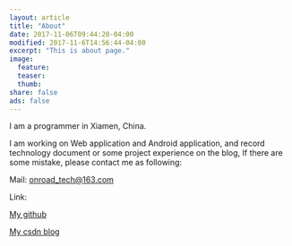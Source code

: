 ```yaml
---
layout: article
title: "About"
date: 2017-11-06T09:44:20-04:00
modified: 2017-11-6T14:56:44-04:00
excerpt: "This is about page."
image:
  feature:
  teaser:
  thumb:
share: false
ads: false
---
```


I am a programmer in Xiamen, China.

I am working on Web application and Android application, and record technology document or some project experience on the blog,  If there are some mistake, please contact me as following:

Mail: <onroad_tech@163.com>



Link:

[My github](https://github.com/onroadtech)

[My csdn blog](http://blog.csdn.net/ltwang_tech)

